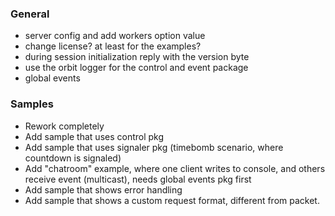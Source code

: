 ### General
- server config and add workers option value
- change license? at least for the examples?
- during session initialization reply with the version byte
- use the orbit logger for the control and event package
- global events

### Samples
- Rework completely
- Add sample that uses control pkg
- Add sample that uses signaler pkg (timebomb scenario, where countdown is signaled)
- Add "chatroom" example, where one client writes to console, and others receive event (multicast), needs global events pkg first 
- Add sample that shows error handling
- Add sample that shows a custom request format, different from packet.